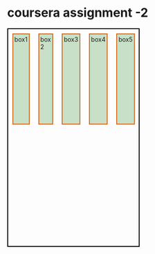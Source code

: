 <!DOCTYPE html>
<html lang="en">
<head>
  <meta charset="UTF-8">
  <meta name="viewport" content="width=device-width, initial-scale=1.0">
  <title>flexbox</title>
  <style>
    .container{
      height: 500px;
      width: 60%;
      border: 2px solid black;
      display: flex;
      /* flex property for flex container */
      /* flex-direction: row-reverse; */
      /* flex-direction: row; */
      /* flex-wrap: wrapj; */
      justify-content: center;

      
    }
 
    .item{
      width: 100px;
      height: 200px;
      border: 2px solid chocolate;
      background-color:  rgb(199, 224, 199);
      margin: 10px;
      padding: 3px;

    }
  </style>
</head>
<body>
  <h1>coursera assignment -2 </h1>
  <div class="container">
    <div class="item" id="item1">box1 </div>
    <div class="item" id="item2">box 2</div>
    <div class="item" id="item3">box3 </div>
    <div class="item" id="item4">box4 </div>
    <div class="item" id="item15">box5 </div>
  </div>
</body>
</html>
